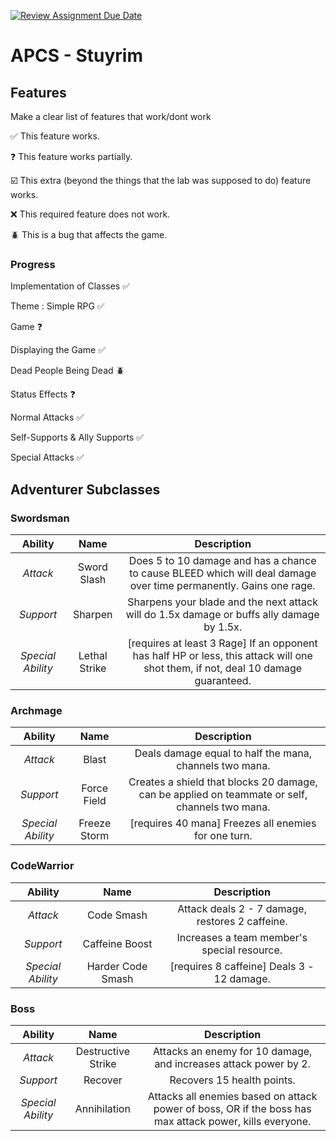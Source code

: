 [![Review Assignment Due Date](https://classroom.github.com/assets/deadline-readme-button-22041afd0340ce965d47ae6ef1cefeee28c7c493a6346c4f15d667ab976d596c.svg)](https://classroom.github.com/a/KprAwj1n)
# APCS - Stuyrim

## Features

Make a clear list of features that work/dont work

:white_check_mark: This feature works.

:question: This feature works partially.

:ballot_box_with_check: This extra (beyond the things that the lab was supposed to do) feature works.

:x: This required feature does not work.

:beetle: This is a bug that affects the game.

### Progress

Implementation of Classes :white_check_mark:

Theme : Simple RPG :white_check_mark:

Game :question:

Displaying the Game :white_check_mark:

Dead People Being Dead :beetle: 

Status Effects :question:

Normal Attacks :white_check_mark:

Self-Supports & Ally Supports :white_check_mark:

Special Attacks :white_check_mark:



## Adventurer Subclasses

### Swordsman 
| Ability | Name | Description |
| :-----: | :-----: | :-----: |
| _Attack_ | Sword Slash | Does 5 to 10 damage and has a chance to cause BLEED which will deal damage over time permanently. Gains one rage. |
| _Support_ | Sharpen | Sharpens your blade and the next attack will do 1.5x damage or buffs ally damage by 1.5x. |
| _Special Ability_ | Lethal Strike | [requires at least 3 Rage] If an opponent has half HP or less, this attack will one shot them, if not, deal 10 damage guaranteed. |

### Archmage
| Ability | Name | Description |
| :-----: | :-----: | :-----: |
| _Attack_ | Blast | Deals damage equal to half the mana, channels two mana. |
| _Support_ | Force Field | Creates a shield that blocks 20 damage, can be applied on teammate or self, channels two mana. |
| _Special Ability_ | Freeze Storm | [requires 40 mana] Freezes all enemies for one turn. |

### CodeWarrior
| Ability | Name | Description |
| :-----: | :-----: | :-----: |
| _Attack_ | Code Smash | Attack deals 2 - 7 damage, restores 2 caffeine. |
| _Support_ | Caffeine Boost | Increases a team member's special resource. |
| _Special Ability_ | Harder Code Smash | [requires 8 caffeine] Deals 3 - 12 damage. |

### Boss 
| Ability | Name | Description |
| :-----: | :-----: | :-----: |
| _Attack_ | Destructive Strike | Attacks an enemy for 10 damage, and increases attack power by 2. |
| _Support_ | Recover | Recovers 15 health points. |
| _Special Ability_ | Annihilation | Attacks all enemies based on attack power of boss, OR if the boss has max attack power, kills everyone. |

